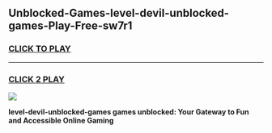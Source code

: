 
## Unblocked-Games-level-devil-unblocked-games-Play-Free-sw7r1
<h3>
<a href="https://premium76.site?title=level-devil-unblocked-games&ref=18A1">CLICK TO PLAY</a></h3>
<hr>

<h3>
<a href="https://premium76.site?title=level-devil-unblocked-games&ref=18A1">CLICK 2 PLAY</a>
  
</h3>

<a href="https://premium76.site?title=level-devil-unblocked-games&ref=18A1"><img src="https://clearcache.store/games.png"></a>


**level-devil-unblocked-games games unblocked: Your Gateway to Fun and Accessible Online Gaming**
